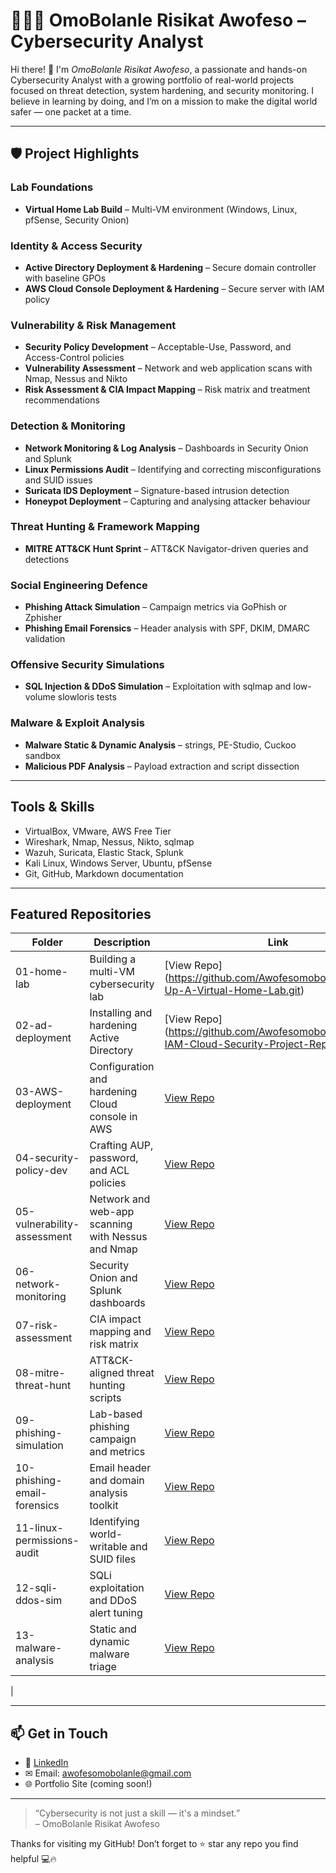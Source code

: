 # 👩🏽‍💻 OmoBolanle Risikat Awofeso – Cybersecurity Analyst

Hi there! 👋 I'm *OmoBolanle Risikat Awofeso*, a passionate and hands-on  Cybersecurity Analyst with a growing portfolio of real-world projects focused on threat detection, system hardening, and security monitoring. I believe in learning by doing, and I’m on a mission to make the digital world safer — one packet at a time.

---

 
## 🛡 Project Highlights
 
### Lab Foundations
- **Virtual Home Lab Build** – Multi-VM environment (Windows, Linux, pfSense, Security Onion)
 
 
### Identity & Access Security
- **Active Directory Deployment & Hardening** – Secure domain controller with baseline GPOs
- **AWS Cloud Console Deployment & Hardening** – Secure server with IAM policy
 
### Vulnerability & Risk Management
- **Security Policy Development** – Acceptable-Use, Password, and Access-Control policies
- **Vulnerability Assessment** – Network and web application scans with Nmap, Nessus and Nikto
- **Risk Assessment & CIA Impact Mapping** – Risk matrix and treatment recommendations
 
### Detection & Monitoring
- **Network Monitoring & Log Analysis** – Dashboards in Security Onion and Splunk
- **Linux Permissions Audit** – Identifying and correcting misconfigurations and SUID issues
- **Suricata IDS Deployment** – Signature-based intrusion detection
- **Honeypot Deployment** – Capturing and analysing attacker behaviour
 
### Threat Hunting & Framework Mapping
- **MITRE ATT&CK Hunt Sprint** – ATT&CK Navigator-driven queries and detections
 
### Social Engineering Defence
- **Phishing Attack Simulation** – Campaign metrics via GoPhish or Zphisher
- **Phishing Email Forensics** – Header analysis with SPF, DKIM, DMARC validation
 
### Offensive Security Simulations
- **SQL Injection & DDoS Simulation** – Exploitation with sqlmap and low-volume slowloris tests
 
### Malware & Exploit Analysis
- **Malware Static & Dynamic Analysis** – strings, PE-Studio, Cuckoo sandbox
- **Malicious PDF Analysis** – Payload extraction and script dissection
 
 
 
---
 
## Tools & Skills
 
- VirtualBox, VMware, AWS Free Tier
- Wireshark, Nmap, Nessus, Nikto, sqlmap
- Wazuh, Suricata, Elastic Stack, Splunk
- Kali Linux, Windows Server, Ubuntu, pfSense
- Git, GitHub, Markdown documentation
 
---
 
## Featured Repositories
 
| Folder | Description | Link |
|--------|-------------|------|
| 01-home-lab | Building a multi-VM cybersecurity lab | [View Repo] (https://github.com/Awofesomobolanle/Setting-Up-A-Virtual-Home-Lab.git)|
| 02-ad-deployment | Installing and hardening Active Directory | [View Repo] (https://github.com/Awofesomobolanle/AWS-IAM-Cloud-Security-Project-Report.git)|
| 03-AWS-deployment | Configuration and hardening Cloud console in AWS | [View Repo](#) |
| 04-security-policy-dev | Crafting AUP, password, and ACL policies | [View Repo](#) |
| 05-vulnerability-assessment | Network and web-app scanning with Nessus and Nmap | [View Repo](#) |
| 06-network-monitoring | Security Onion and Splunk dashboards | [View Repo](#) |
| 07-risk-assessment | CIA impact mapping and risk matrix | [View Repo](#) |
| 08-mitre-threat-hunt | ATT&CK-aligned threat hunting scripts | [View Repo](#) |
| 09-phishing-simulation | Lab-based phishing campaign and metrics | [View Repo](#) |
| 10-phishing-email-forensics | Email header and domain analysis toolkit | [View Repo](#) |
| 11-linux-permissions-audit | Identifying world-writable and SUID files | [View Repo](#) |
| 12-sqli-ddos-sim | SQLi exploitation and DDoS alert tuning | [View Repo](#) |
| 13-malware-analysis | Static and dynamic malware triage | [View Repo](#) |
|
 
---


## 📫 Get in Touch

- 💼 [LinkedIn](https://www.linkedin.com/in/omobolanle-risikat-awofeso)  
- ✉ Email: awofesomobolanle@gmail.com
- 🌐 Portfolio Site (coming soon!)

---

> “Cybersecurity is not just a skill — it's a mindset.”  
> – OmoBolanle Risikat Awofeso

Thanks for visiting my GitHub! Don’t forget to ⭐ star any repo you find helpful 💻🔥
